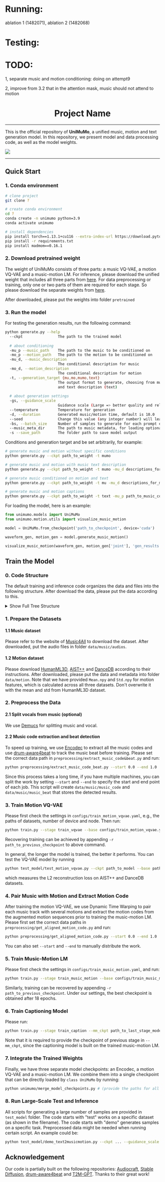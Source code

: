 # Running:
ablation 1 (1482071), ablation 2 (1482068)

# Testing:



# TODO:
1, separate music and motion conditioning: doing on attempt9

2, improve from 3.2 that in the attention mask, music should not attend to motion 



<div align="center">  

[//]: # (# UniMuMo: Unified Text, Music and Motion Generation)
# Project Name

[//]: # (<a href='https://www.google.com/'><img src='https://img.shields.io/badge/Demo-Page-blue'></a> )

[//]: # ([![Paper]&#40;http://img.shields.io/badge/paper-arxiv.2308.12064-B31B1B.svg&#41;]&#40;https://www.google.com/&#41;)

</div>

---

This is the official repository of **UniMuMo**, a unified music, motion and text generation model. 
In this repository, we present model and data processing code, as well as the model weights.

![](assets/image/Teaser.png)

---

[//]: # (## Brief Introduction)

[//]: # ()
[//]: # (some introduction)

[//]: # ()
[//]: # (with one images)

## Quick Start

### 1. Conda environment
```bash
# clone project   
git clone ?

# create conda environment
cd ?
conda create -n unimumo python=3.9
conda activate unimumo

# install dependencies
pip install torch==1.13.1+cu116 --extra-index-url https://download.pytorch.org/whl/cu116
pip install -r requirements.txt
pip install madmom==0.16.1
 ```  

### 2. Download pretrained weight
The weight of UniMuMo consists of three parts: a music VQ-VAE, a motion VQ-VAE and a music-motion LM. 
For inference, please download the unified weight that includes all three parts from [here](https://drive.google.com/uc?id=1_EWxTWWj1CHtac-Acm1hoJ_DvbzVNHrJ).
For data preprocessing or training, only one or two parts of them are required for each stage. 
So please download the separate weights from [here](https://drive.google.com/uc?id=1mNgBLP2fMSbL8aTBx5Oj_E8OlSgfYObV).

After downloaded, please put the weights into folder `pretrained`

### 3. Run the model
For testing the generation results, run the following command:
```bash
python generate.py --help
  --ckpt                The path to the trained model
  
  # about conditioning
  -mu_p --music_path    The path to the music to be conditioned on
  -mo_p --motion_path   The path to the motion to be conditioned on
  -mu_d, --music_description
                        The conditional description for music
  -mo_d, --motion_description
                        The conditional description for motion
  -t, --generation_target {mu,mo,mumo,text}
                        The output format to generate, choosing from music (mu), motion (mo), joint music motion (mumo)
                        and text description (text)
                        
  # about generation settings 
  -gs, --guidance_scale 
                        Guidance scale (Large => better quality and relavancy to text; Small => better diversity)
  --temperature         Temperature for generation
  -d, --duration        Generated music/motion time, default is 10.0
  --seed                Change this value (any integer number) will lead to a different generation result
  -bs, --batch_size     Number of samples to generate for each prompt each time
  --music_meta_dir      The path to music metadata, for loading optional text prompts, default is ./data/music
  -s --save_path        The folder path to save model output
```
Conditions and generation target and be set arbitrarily, for example:
```bash
# generate music and motion without specific conditions
python generate.py --ckpt path_to_weight -t mumo

# generate music and motion with music text description
python generate.py --ckpt path_to_weight -t mumo -mu_d descriptions_for_music

# generate music conditioned on motion and text
python generate.py --ckpt path_to_weight -t mu -mu_d descriptions_for_music -mo_p path_to_motion_condition

# generate music and motion captions
python generate.py --ckpt path_to_weight -t text -mu_p path_to_music_condition -mo_p path_to_motion_condition
```

For loading the model, here is an example:
```python
from unimumo.models import UniMuMo
from unimumo.motion.utils import visualize_music_motion

model = UniMuMo.from_checkpoint('path_to_checkpoint', device='cuda')

waveform_gen, motion_gen = model.generate_music_motion()

visualize_music_motion(waveform_gen, motion_gen['joint'], 'gen_results', model.motion_fps)
```

## Train the Model


### 0. Code Structure
The default training and inference code organizes the data and files into the following structure.
After download the data, please put the data according to this.
<details>
  <summary>Show Full Tree Structure</summary>
  
  ```bash
UniMuMo_Project  
|   generate.py  
|   README.md
|   requirements.txt
|   train.py
|
+---assets
|
+---configs  # all configurations and hyperparameters for the three training stage
|       train_caption.yaml
|       train_motion_vqvae.yaml
|       train_music_motion.yaml
|
+---data  # store the training data and metadata
|   +---motion
|   |   |   aist_test.txt  # dataset split for all three motion datasets
|   |   |   aist_train.txt
|   |   |   aist_val.txt
|   |   |   dancedb_test.txt
|   |   |   dancedb_train.txt
|   |   |   dancedb_val.txt
|   |   |   humanml3d_test.txt
|   |   |   humanml3d_train.txt
|   |   |   humanml3d_val.txt
|   |   |   ignore_list.txt
|   |   |   Mean.npy  # mean and std calculated on the three datasets
|   |   |   Std.npy
|   |   |   test_length.pickle  # motion sequence length
|   |   |   train_length.pickle
|   |   |   val_length.pickle
|   |   |
|   |   +---aligned_motion_code  # the folder for all extracted motion codes that are aligned with music, generated by preprocessing/get_aligned_motion_code.py
|   |   +---humanml3d_text_description  # the folder for all HumanML3D text description txt files     
|   |   +---test  # all motion features of shape (T, 263). Train, test and val folder have the same structure
|   |   |   \---joint_vecs                   
|   |   +---train
|   |   \---val
|   |
|   \---music
|       |   music4all_captions_gpt.json  # music captions generated by ChatGPT and Mu-LLaMa
|       |   music4all_captions_mullama.json
|       |   music4all_captions_mullama_val_test.json
|       |   music4all_ignore.txt
|       |   music4all_metadata.csv  # the metadata modified from music4all dataset
|       |   music4all_test.txt  # our split for music4all
|       |   music4all_train.txt
|       |   music4all_val.txt
|       |   musiccaps-public.csv  # the downloaded musiccaps test data
|       |
|       +---audios  # the folder for all music4all .mp3 or .wav files
|       +---music_beat  # the folder for detected music beat, generated by preprocessing/extract_music_code_beat.py
|       \---music_code  # the folder for extracted music code, generated by preprocessing/extract_music_code_beat.py
|
+---preprocessing 
|       extract_music_code_beat.py  # extract music code with Encodec and detect music beat
|       get_aligned_motion_code.py  # align each music track with several motion sequences
|       get_text_prompt.py  # get music captions from ChatGPT
|
+---pretrained 
|       motion_vqvae.ckpt  # trained motion vqvae
|       musicgen_small.bin  # downloaded pretrained weight for MusicGen from audiocraft
|       music_vqvae.bin  # downloaded pretrained weight for Encodec from audiocraft
|
+---test_model  # all the scripts that run on a specific task or dataset 
|       demo_motiontext2music.py
|       demo_musictext2motion.py
|       demo_music_motion_alignment.py
|       demo_text2musicmotion.py
|       test_motion2music_aist.py
|       test_motion_vqvae.py
|       test_music2motion_aist.py
|       test_music2text_mullama.py
|       test_musiccaps.py
|
\---unimumo  # the main code for UniMuMo
  ```
</details>


### 1. Prepare the Datasets
#### 1.1 Music dataset
Please refer to the website of [Music4All](https://sites.google.com/view/contact4music4all) to download the dataset. 
After downloaded, put the audio files in folder `data/music/audios`.
#### 1.2 Motion dataset
Please download [HumanML3D](https://github.com/EricGuo5513/HumanML3D), [AIST++](https://google.github.io/aistplusplus_dataset/factsfigures.html)
and [DanceDB](https://dancedb.eu/) according to their instructions. After downloaded, please put the data and metadata 
into folder `data/motion`. Note that we have provided `Mean.npy` and `Std.npy` for motion features, which is calculated 
across all three datasets. Don't overwrite it with the mean and std from HumanML3D dataset.



### 2. Preprocess the Data
#### 2.1 Split vocals from music (optional)
We use [Demucs](https://github.com/facebookresearch/demucs) for splitting music and vocal. 
#### 2.2 Music code extraction and beat detection
To speed up training, we use [Encodec](https://github.com/facebookresearch/audiocraft/blob/main/docs/ENCODEC.md) to 
extract all the music codes and use [drum-aware4beat](https://github.com/SunnyCYC/drum-aware4beat) to track 
the music beat before training. Please set the correct data path in `preprocessing/extract_music_code&beat.py` and run:
```bash
python preprocessing/extract_music_code_beat.py --start 0.0 --end 1.0
```
Since this process takes a long time, if you have multiple machines, you can split the work by setting `--start` and 
`--end` to specify the start and end point of each job. This script will create `data/music/music_code` and `data/music/music_beat`
that stores the detected results.



### 3. Train Motion VQ-VAE
Please first check the settings in `configs/train_motion_vqvae.yaml`, e.g., the paths of datasets, number of device and node.
Then run:
```bash
python train.py --stage train_vqvae --base configs/train_motion_vqvae.yaml
```
Recovering training can be achieved by appending `-r path_to_previous_checkpoint` to above command.

In general, the longer the model is trained, the better it performs. You can test the VQ-VAE model by running 
```bash
python test_model/test_motion_vqvae.py --ckpt path_to_model --base path_to_configs
```
which measures the L2 reconstruction loss on AIST++ and DanceDB datasets.


### 4. Pair Music with Motion and Extract Motion Code
After training the motion VQ-VAE, we use Dynamic Time Warping to pair each music track with several motions and 
extract the motion codes from the augmented motion sequences prior to training the music-motion LM. Please first set the
correct data paths in `preprocessing/get_aligned_motion_code.py` and run:
```bash
python preprocessing/get_aligned_motion_code.py --start 0.0 --end 1.0
```
You can also set `--start` and `--end` to manually distribute the work.



### 5. Train Music-Motion LM
Please first check the settings in `configs/train_music_motion.yaml`, and run:
```bash
python train.py --stage train_music_motion --base configs/train_music_motion.yaml
```
Similarly, training can be recovered by appending `-r path_to_previous_checkpoint`. 
Under our settings, the best checkpoint is obtained after 18 epochs.



### 6. Train Captioning Model
Please run:
```bash
python train.py --stage train_caption --mm_ckpt path_to_last_stage_model --base configs/train_caption.yaml
```
Note that it is required to provide the checkpoint of previous stage in `--mm_ckpt`, since the captioning model is built on
the trained music-motion LM.



### 7. Integrate the Trained Weights
Finally, we have three separate model checkpoints: an Encodec, a motion VQ-VAE and a music-motion LM. We combine them into
a single checkpoint that can be directly loaded by `class UniMuMo` by running:
```bash
python unimumo/merge_model_checkpoints.py # (provide the paths for all the checkpoints, configs and metadata...)
```


### 8. Run Large-Scale Test and Inference
All scripts for generating a large number of samples are provided in `test_model` folder. The code starts with "test" 
works on a specific dataset (as shown in the filename). The code starts with "demo" generates samples on a specific task.
Preprocessed data might be needed when running certain script. An example could be:
```bash
python test_model/demo_text2musicmotion.py --ckpt ... --guidance_scale ...
```


## Acknowledgement
Our code is partially built on the following repositories: [Audiocraft](https://github.com/facebookresearch/audiocraft),
[Stable Diffusion](https://github.com/CompVis/stable-diffusion), [drum-aware4beat](https://github.com/SunnyCYC/drum-aware4beat)
and [T2M-GPT](https://github.com/Mael-zys/T2M-GPT). Thanks to their great work!



 
